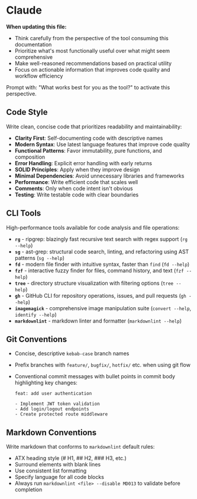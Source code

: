 # Claude

**When updating this file:**

- Think carefully from the perspective of the tool consuming this documentation
- Prioritize what's most functionally useful over what might seem comprehensive
- Make well-reasoned recommendations based on practical utility
- Focus on actionable information that improves code quality and workflow efficiency

Prompt with: "What works best for you as the tool?" to activate this perspective.

## Code Style

Write clean, concise code that prioritizes readability and maintainability:

- **Clarity First**: Self-documenting code with descriptive names
- **Modern Syntax**: Use latest language features that improve code quality
- **Functional Patterns**: Favor immutability, pure functions, and composition
- **Error Handling**: Explicit error handling with early returns
- **SOLID Principles**: Apply when they improve design
- **Minimal Dependencies**: Avoid unnecessary libraries and frameworks
- **Performance**: Write efficient code that scales well
- **Comments**: Only when code intent isn't obvious
- **Testing**: Write testable code with clear boundaries

## CLI Tools

High-performance tools available for code analysis and file operations:

- **`rg`** - ripgrep: blazingly fast recursive text search with regex support (`rg --help`)
- **`sg`** - ast-grep: structural code search, linting, and refactoring using AST patterns (`sg --help`)
- **`fd`** - modern file finder with intuitive syntax, faster than `find` (`fd --help`)
- **`fzf`** - interactive fuzzy finder for files, command history, and text (`fzf --help`)
- **`tree`** - directory structure visualization with filtering options (`tree --help`)
- **`gh`** - GitHub CLI for repository operations, issues, and pull requests (`gh --help`)
- **`imagemagick`** - comprehensive image manipulation suite (`convert --help`, `identify --help`)
- **`markdownlint`** - markdown linter and formatter (`markdownlint --help`)

## Git Conventions

- Concise, descriptive `kebab-case` branch names
- Prefix branches with `feature/`, `bugfix/`, `hotfix/` etc. when using git flow
- Conventional commit messages with bullet points in commit body highlighting key changes:

  ```git
  feat: add user authentication

  - Implement JWT token validation
  - Add login/logout endpoints
  - Create protected route middleware
  ```

## Markdown Conventions

Write markdown that conforms to `markdownlint` default rules:

- ATX heading style (# H1, ## H2, ### H3, etc.)
- Surround elements with blank lines
- Use consistent list formatting
- Specify language for all code blocks
- Always run `markdownlint <file> --disable MD013` to validate before completion
